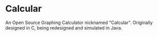 # Calcular

An Open Source Graphing Calculator nicknamed "Calcular". Originally designed in C, being redesigned and simulated in Java.
